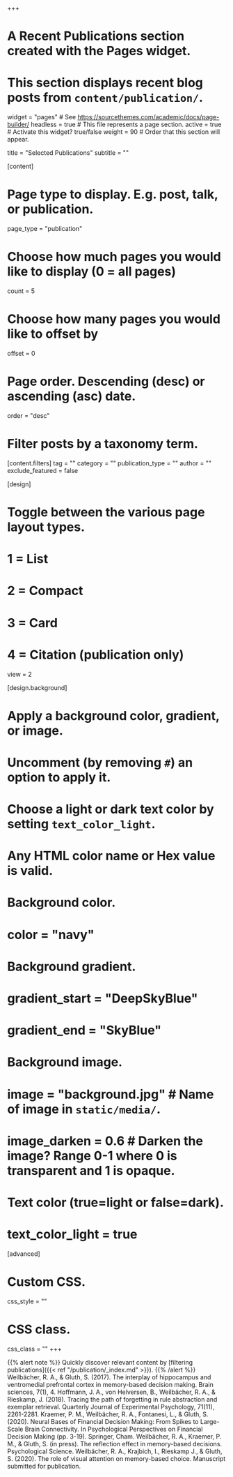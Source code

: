 +++
# A Recent Publications section created with the Pages widget.
# This section displays recent blog posts from `content/publication/`.

widget = "pages"  # See https://sourcethemes.com/academic/docs/page-builder/
headless = true  # This file represents a page section.
active = true  # Activate this widget? true/false
weight = 90  # Order that this section will appear.

title = "Selected Publications"
subtitle = ""

[content]
  # Page type to display. E.g. post, talk, or publication.
  page_type = "publication"
  
  # Choose how much pages you would like to display (0 = all pages)
  count = 5
  
  # Choose how many pages you would like to offset by
  offset = 0

  # Page order. Descending (desc) or ascending (asc) date.
  order = "desc"

  # Filter posts by a taxonomy term.
  [content.filters]
    tag = ""
    category = ""
    publication_type = ""
    author = ""
    exclude_featured = false
  
[design]
  # Toggle between the various page layout types.
  #   1 = List
  #   2 = Compact
  #   3 = Card
  #   4 = Citation (publication only)
  view = 2
  
[design.background]
  # Apply a background color, gradient, or image.
  #   Uncomment (by removing `#`) an option to apply it.
  #   Choose a light or dark text color by setting `text_color_light`.
  #   Any HTML color name or Hex value is valid.
    
  # Background color.
  # color = "navy"
  
  # Background gradient.
  # gradient_start = "DeepSkyBlue"
  # gradient_end = "SkyBlue"
  
  # Background image.
  # image = "background.jpg"  # Name of image in `static/media/`.
  # image_darken = 0.6  # Darken the image? Range 0-1 where 0 is transparent and 1 is opaque.

  # Text color (true=light or false=dark).
  # text_color_light = true  
[advanced]
 # Custom CSS. 
 css_style = ""
 
 # CSS class.
 css_class = ""
+++

{{% alert note %}}
Quickly discover relevant content by [filtering publications]({{< ref "/publication/_index.md" >}}).
{{% /alert %}}
Weilbächer, R. A., & Gluth, S. (2017). The interplay of hippocampus and ventromedial prefrontal cortex in memory-based decision making. Brain sciences, 7(1), 4.
Hoffmann, J. A., von Helversen, B., Weilbächer, R. A., & Rieskamp, J. (2018). Tracing the path of forgetting in rule abstraction and exemplar retrieval. Quarterly Journal of Experimental Psychology, 71(11), 2261-2281.
Kraemer, P. M., Weilbächer, R. A., Fontanesi, L., & Gluth, S. (2020). Neural Bases of Financial Decision Making: From Spikes to Large-Scale Brain Connectivity. In Psychological Perspectives on Financial Decision Making (pp. 3-19). Springer, Cham. 
Weilbächer, R. A., Kraemer, P. M., & Gluth, S. (in press). The reflection effect in memory-based decisions. Psychological Science. 
Weilbächer, R. A., Krajbich, I., Rieskamp J., & Gluth, S. (2020). The role of visual attention on memory-based choice. Manuscript submitted for publication.

